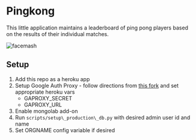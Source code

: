 # Pingkong

This little application maintains a leaderboard of ping pong players based on the results of their individual matches.

![facemash](http://www.leighh.com/wp-content/uploads/2010/11/1286316260-The-Social-Network-window-algorithm.gif)

## Setup

1. Add this repo as a heroku app
2. Setup Google Auth Proxy - follow directions from [this fork](https://github.com/ploxiln/google_auth_proxy/tree/heroku) and set appropriate heroku vars
    * GAPROXY_SECRET
    * GAPROXY_URL
3. Enable mongolab add-on
4. Run `scripts/setup\_production\_db.py` with desired admin user id and name
5. Set ORGNAME config variable if desired
